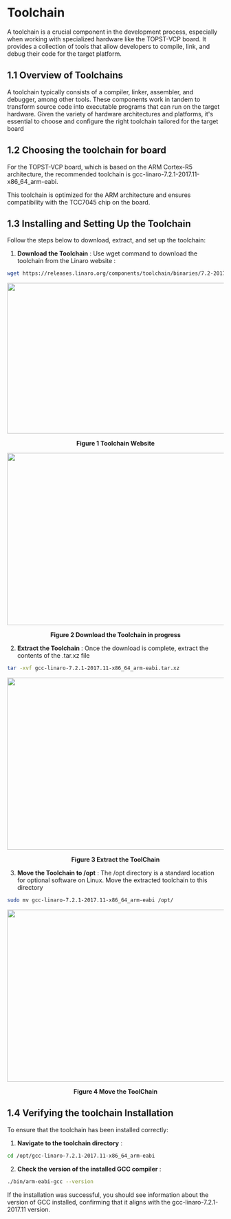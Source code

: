 # Toolchain

A toolchain is a crucial component in the development process, especially when working with specialized hardware like the TOPST-VCP board. It provides a collection of tools that allow developers to compile, link, and debug their code for the target platform.

## 1.1 Overview of Toolchains

A toolchain typically consists of a compiler, linker, assembler, and debugger, among other tools. These components work in tandem to transform source code into executable programs that can run on the target hardware. Given the variety of hardware architectures and platforms, it's essential to choose and configure the right toolchain tailored for the target board

## 1.2 Choosing the toolchain for board

For the TOPST-VCP board, which is based on the ARM Cortex-R5 architecture, the recommended toolchain is gcc-linaro-7.2.1-2017.11-x86_64_arm-eabi.

This toolchain is optimized for the ARM architecture and ensures compatibility with the TCC7045 chip on the board.

## 1.3 Installing and Setting Up the Toolchain

Follow the steps below to download, extract, and set up the toolchain:

1. **Download the Toolchain** : Use wget command to download the toolchain from the Linaro website :

```bash
wget https://releases.linaro.org/components/toolchain/binaries/7.2-2017.11/arm-eabi/gcc-linaro-7.2.1-2017.11-x86_64_arm-eabi.tar.xz
```

<p align="center">
    <img src="https://github.com/Topst-Dev/Documentation/assets/144076415/da888bbb-e52f-489b-86ec-287429ba98c6" width="800" height="350">
</p>
<p align="center"><strong>Figure 1 Toolchain Website</strong></p>

<p align="center">
    <img src="https://github.com/Topst-Dev/Documentation/assets/144076415/bef0f6d4-526d-4422-9234-cfa749080be7" width="750" height="400">
</p>
<p align="center"><strong>Figure 2 Download the Toolchain in progress</strong></p>

2. **Extract the Toolchain** : Once the download is complete, extract the contents of the .tar.xz file

```bash
tar -xvf gcc-linaro-7.2.1-2017.11-x86_64_arm-eabi.tar.xz
```


<p align="center">
    <img src="https://github.com/Topst-Dev/Documentation/assets/144076415/049fc4ac-04b2-4896-951c-de758cfd4b08" width="750" height="400">
</p>
<p align="center"><strong>Figure 3 Extract the ToolChain</strong></p>

3. **Move the Toolchain to /opt** : The /opt directory is a standard location for optional software on Linux. Move the extracted toolchain to this directory

```bash
sudo mv gcc-linaro-7.2.1-2017.11-x86_64_arm-eabi /opt/
```


<p align="center">
    <img src="https://github.com/Topst-Dev/Documentation/assets/144076415/d83e6951-a739-4dfc-86fe-2a3b39bce7b8" width="750" height="400">
</p>
<p align="center"><strong>Figure 4 Move the ToolChain</strong></p>

## 1.4 Verifying the toolchain Installation

To ensure that the toolchain has been installed correctly:

1. **Navigate to the toolchain directory** :

```bash
cd /opt/gcc-linaro-7.2.1-2017.11-x86_64_arm-eabi
```

2. **Check the version of the installed GCC compiler** :

```bash
./bin/arm-eabi-gcc --version
```

If the installation was successful, you should see information about the version of GCC installed, confirming that it aligns with the gcc-linaro-7.2.1-2017.11 version.
